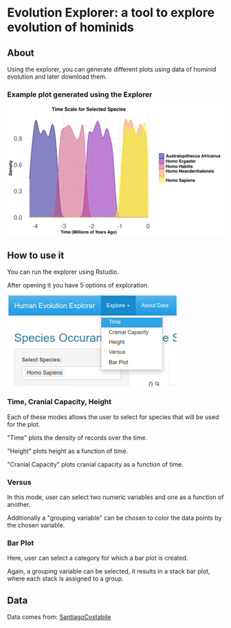 # Evolution Explorer: a tool to explore evolution of hominids

## About

Using the explorer, you can generate different plots using data of hominid evolution and later download them.

### Example plot generated using the Explorer

![](images/example.png)

## How to use it

You can run the explorer using Rstudio.

After opening it you have 5 options of exploration.

![](images/explorationoptions.png)

### Time, Cranial Capacity, Height

Each of these modes allows the user to select for species that will be used for the plot.

"Time" plots the density of records over the time.

"Height" plots height as a function of time.

"Cranial Capacity" plots cranial capacity as a function of time.

### Versus

In this mode, user can select two numeric variables and one as a function of another.

Additionally a "grouping variable" can be chosen to color the data points by the chosen variable.

### Bar Plot

Here, user can select a category for which a bar plot is created.

Again, a grouping variable can be selected, it results in a stack bar plot, where each stack is assigned to a group.

## Data

Data comes from: [SantiagoCostabile](https://www.kaggle.com/datasets/santiago123678/biological-data-of-human-ancestors-data-sets/data?select=Evolution_DataSets.csv)
